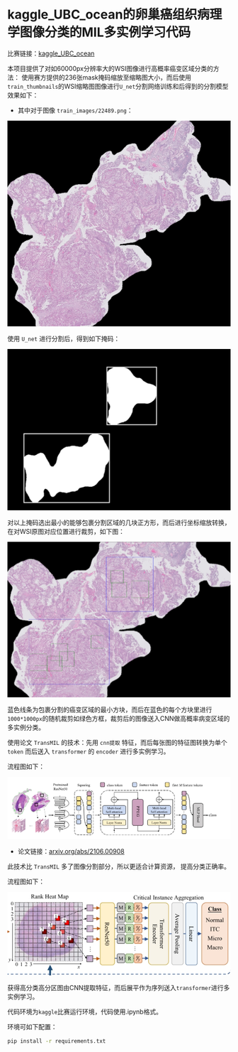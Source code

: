 # kaggle_UBC_ocean的卵巢癌组织病理学图像分类的MIL多实例学习代码

比赛链接：[kaggle_UBC_ocean](https://www.kaggle.com/competitions/UBC-OCEAN)

本项目提供了对如60000px分辨率大的WSI图像进行高概率癌变区域分类的方法：
使用赛方提供的236张mask掩码缩放至缩略图大小，而后使用`train_thumbnails`的WSI缩略图图像进行`U_net`分割网络训练和后得到的分割模型效果如下：

- 其中对于图像 `train_images/22489.png`：

![原图](kaggle_UBC-OCEAN-MIL/oring.png)

  使用 `U_net` 进行分割后，得到如下掩码：

![分割掩码](kaggle_UBC-OCEAN-MIL/mask.png)

  对以上掩码选出最小的能够包裹分割区域的几块正方形，而后进行坐标缩放转换，在对WSI原图对应位置进行裁剪，如下图：

![裁剪图](kaggle_UBC-OCEAN-MIL/WSI_crop.png)

  蓝色线条为包裹分割的癌变区域的最小方块，而后在蓝色的每个方块里进行`1000*1000px`的随机裁剪如绿色方框，裁剪后的图像送入CNN做高概率病变区域的多实例分类。

使用论文 `TransMIL` 的技术：先用 `cnn提取` 特征，而后每张图的特征图转换为单个 `token` 而后送入 `transformer` 的 `encoder` 进行多实例学习。

流程图如下：

![流程图](kaggle_UBC-OCEAN-MIL/paper1.png)

- 论文链接：[arxiv.org/abs/2106.00908](https://arxiv.org/abs/2106.00908)

此技术比 `TransMIL` 多了图像分割部分，所以更适合计算资源， 提高分类正确率。

流程图如下：

![示意图](kaggle_UBC-OCEAN-MIL/paper2.png)

获得高分类高分区图由CNN提取特征，而后展平作为序列送入`transformer`进行多实例学习。

代码环境为`kaggle`比赛运行环境，代码使用.ipynb格式。

环境可如下配置：
```bash
pip install -r requirements.txt
